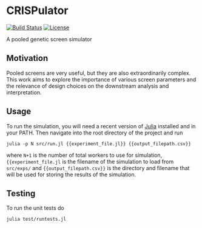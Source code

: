 # CRISPulator

[![Build Status](https://travis-ci.com/tlnagy/Crispulator.jl.svg?token=MCUYuFeh1dFnAvCDpb4q&branch=master)](https://travis-ci.com/tlnagy/Crispulator.jl)
[![License](http://img.shields.io/:license-apache-blue.svg?style=flat-square)](http://www.apache.org/licenses/LICENSE-2.0.html)

A pooled genetic screen simulator

## Motivation

Pooled screens are very useful, but they are also extraordinarily complex.
This work aims to explore the importance of various screen parameters and
the relevance of design choices on the downstream analysis and
interpretation.

## Usage

To run the simulation, you will need a recent version of
[Julia](http://julialang.org) installed and in your PATH. Then navigate
into the root directory of the project and run

```
julia -p N src/run.jl {{experiment_file.jl}} {{output_filepath.csv}}
```

where `N+1` is the number of total workers to use for simulation,
`{{experiment_file.jl` is the filename of the simulation to load from
`src/exps/` and `{{output_filepath.csv}}` is the directory and filename
that will be used for storing the results of the simulation.

## Testing

To run the unit tests do

```
julia test/runtests.jl
```
